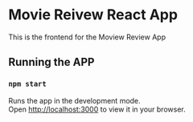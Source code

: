 # Movie Reivew React App

This is the frontend for the Moview Review App


## Running the APP

### `npm start`

Runs the app in the development mode.\
Open [http://localhost:3000](http://localhost:3000) to view it in your browser.


